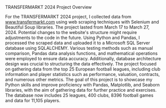 TRANSFERMARKT 2024 Project Overview

For the TRANSFERMARKT 2024 project, I collected data from www.transfermarkt.com using web scraping techniques with Selenium and Beautiful Soup libraries. The project lasted from March 17 to March 27, 2024. Potential changes to the website's structure might require adjustments to the code in the future.
Using Python and Pandas, I processed the scraped data and uploaded it to a Microsoft SQL Server database using SQLALCHEMY. Various testing methods such as manual comparison, Pandas data analysis functions, and mathematical operations were employed to ensure data accuracy. Additionally, database architecture design was crucial to structuring the data effectively.
The project focused on gathering data from the top 25 European football leagues, including club information and player statistics such as performance, valuation, contracts, and numerous other metrics.
The goal of this project is to showcase my Python skills and improve proficiency with Pandas, Matplotlib, and Seaborn libraries, with the aim of gathering data for further practice and exercises. The database now includes 25 leagues, 400 clubs, 8396 football games and data for 11,105 players.
